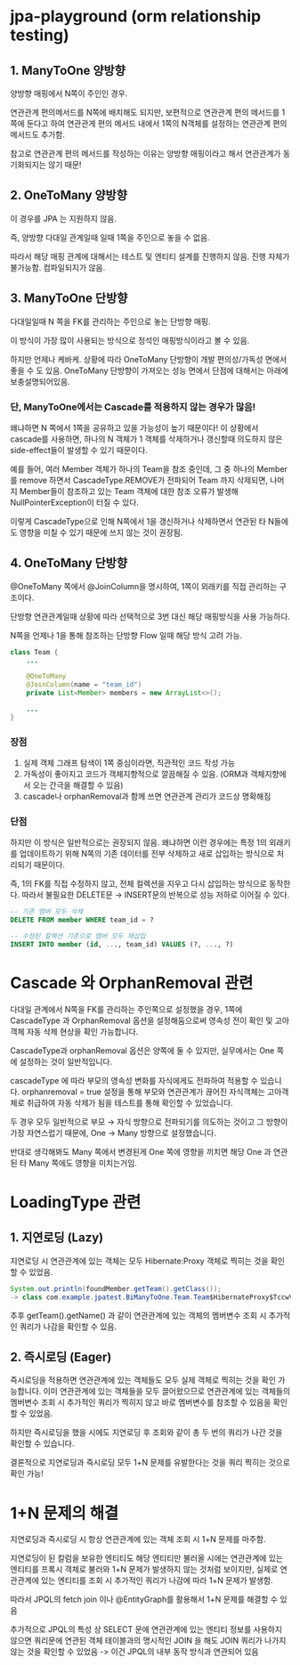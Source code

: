 # jpa-playground (orm relationship testing)

## 1. ManyToOne 양방향

양방향 매핑에서 N쪽이 주인인 경우.

연관관계 편의메서드를 N쪽에 배치해도 되지만, 보편적으로 연관관계 편의 메서드를 1쪽에 둔다고 하여 연관관게 편의 메서드 내에서 1쪽의 N객체를 설정하는 연관관계 편의 메서드도 추가함.

참고로 연관관계 편의 메서드를 작성하는 이유는 양방향 매핑이라고 해서 연관관계가 동기화되지는 않기 때문!

## 2. OneToMany 양방향

이 경우를 JPA 는 지원하지 않음.

즉, 양방향 다대일 관계일때 일때 1쪽을 주인으로 놓을 수 없음.

따라서 해당 매핑 관계에 대해서는 테스트 및 엔티티 설계를 진행하지 않음. 진행 자체가 불가능함. 컴파일되지가 않음.

## 3. ManyToOne 단방향

다대일일때 N 쪽을 FK를 관리하는 주인으로 놓는 단방향 매핑.

이 방식이 가장 많이 사용되는 방식으로 정석인 매핑방식이라고 볼 수 있음.

하지만 언제나 케바케. 상황에 따라 OneToMany 단방향이 개발 편의성/가독성 면에서 좋을 수 도 있음. OneToMany 단방향이 가져오는 성능 면에서 단점에 대해서는 아래에 보충설명되어있음.

### 단, ManyToOne에서는 Cascade를 적용하지 않는 경우가 많음!

왜냐하면 N 쪽에서 1쪽을 공유하고 있을 가능성이 높기 때문이다! 이 상황에서 cascade를 사용하면, 하나의 N 객체가 1 객체를 삭제하거나 갱신할때 의도하지 않은 side-effect들이 발생할 수 있기 때문이다.

예를 들어, 여러 Member 객체가 하나의 Team을 참조 중인데, 그 중 하나의 Member를 remove 하면서 CascadeType.REMOVE가 전파되어 Team 까지 삭제되면, 나머지 Member들이 참조하고 있는 Team 객체에 대한 참조 오류가 발생해 NullPointerException이 터질 수 있다.

이렇게 CascadeType으로 인해 N쪽에서 1을 갱신하거나 삭제하면서 연관된 타 N들에도 영향을 미칠 수 있기 때문에 쓰지 않는 것이 권장됨.

## 4. OneToMany 단방향

@OneToMany 쪽에서 @JoinColumn을 명시하여, 1쪽이 외래키를 직접 관리하는 구조이다.

단방향 연관관계일때 상황에 따라 선택적으로 3번 대신 해당 매핑방식을 사용 가능하다.

N쪽을 언제나 1을 통해 참조하는 단방향 Flow 일때 해당 방식 고려 가능.

```java
class Team {
	...

    @OneToMany
    @JoinColumn(name = "team_id")
    private List<Member> members = new ArrayList<>();

	...
}
```

### 장점

1. 실제 객체 그래프 탐색이 1쪽 중심이라면, 직관적인 코드 작성 가능
2. 가독성이 좋아지고 코드가 객체지향적으로 깔끔해질 수 있음. (ORM과 객체지향에서 오는 간극을 해결할 수 있음)
3. cascade나 orphanRemoval과 함께 쓰면 연관관계 관리가 코드상 명확해짐

### 단점

하지만 이 방식은 일반적으로는 권장되지 않음.
왜냐하면 이런 경우에는 특정 1의 외래키를 업데이트하기 위해 N쪽의 기존 데이터를 전부 삭제하고 새로 삽입하는 방식으로 처리되기 때문이다.

즉, 1의 FK를 직접 수정하지 않고, 전체 컬렉션을 지우고 다시 삽입하는 방식으로 동작한다.
따라서 불필요한 DELETE문 → INSERT문의 반복으로 성능 저하로 이어질 수 있다.

```SQL
-- 기존 멤버 모두 삭제
DELETE FROM member WHERE team_id = ?

-- 수정된 컬렉션 기준으로 멤버 모두 재삽입
INSERT INTO member (id, ..., team_id) VALUES (?, ..., ?)
```

# Cascade 와 OrphanRemoval 관련

다대일 관계에서 N쪽을 FK를 관리하는 주인쪽으로 설정했을 경우, 1쪽에 CascadeType 과 OrphanRemoval 옵션을 설정해둠으로써 영속성 전이 확인 및 고아 객체 자동 삭제 현상을 확인 가능합니다.

CascadeType과 orphanRemoval 옵션은 양쪽에 둘 수 있지만, 실무에서는 One 쪽에 설정하는 것이 일반적입니다.

cascadeType 에 따라 부모의 영속성 변화를 자식에게도 전파하여 적용할 수 있습니다.
orphanremoval = true 설정을 통해 부모와 연관관계가 끊어진 자식객체는 고아객체로 취급하여 자동 삭제가 됨을 테스트를 통해 확인할 수 있었습니다.

두 경우 모두 일반적으로 부모 → 자식 방향으로 전파되기를 의도하는 것이고 그 방향이 가장 자연스럽기 때문에, One → Many 방향으로 설정했습니다.

반대로 생각해봐도 Many 쪽에서 변경된게 One 쪽에 영향을 끼치면 해당 One 과 연관된 타 Many 쪽에도 영향을 미치는거임.

# LoadingType 관련

## 1. 지연로딩 (Lazy)

지연로딩 시 연관관계에 있는 객체는 모두 Hibernate:Proxy 객체로 찍히는 것을 확인할 수 있었음.

```Java
System.out.println(foundMember.getTeam().getClass());
-> class com.example.jpatest.BiManyToOne.Team.Team$HibernateProxy$TccwV5Dl
```

추후 getTeam().getName() 과 같이 연관관계에 있는 객체의 멤버변수 조회 시 추가적인 쿼리가 나감을 확인할 수 있음.

## 2. 즉시로딩 (Eager)

즉시로딩을 적용하면 연관관계에 있는 객체들도 모두 실제 객체로 찍히는 것을 확인 가능합니다.
이미 연관관계에 있는 객체들을 모두 끌어왔으므로 연관관계에 있는 객체들의 멤버변수 조회 시 추가적인 쿼리가 찍히지 않고 바로 멤버변수를 참조할 수 있음을 확인할 수 있었음.

하지만 즉시로딩을 했을 시에도 지연로딩 후 조회와 같이 총 두 번의 쿼리가 나간 것을 확인할 수 있습니다.

결론적으로 지연로딩과 즉시로딩 모두 1+N 문제를 유발한다는 것을 쿼리 찍히는 것으로 확인 가능!

# 1+N 문제의 해결

지연로딩과 즉시로딩 시 항상 연관관계에 있는 객체 조회 시 1+N 문제를 마주함.

지연로딩이 된 칼럼을 보유한 엔티티도
해당 엔티티만 불러올 시에는 연관관계에 있는 엔티티를 프록시 객체로 불러와 1+N 문제가 발생하지 않는 것처럼 보이지만, 실제로 연관관계에 있는 엔티티를 조회 시 추가적인 쿼리가 나감에 따라 1+N 문제가 발생함.

따라서 JPQL의 fetch join 이나 @EntityGraph를 활용해서 1+N 문제를 해결할 수 있음

추가적으로 JPQL의 특성 상 SELECT 문에 연관관계에 있는 엔티티 정보를 사용하지 않으면
쿼리문에 연관된 객체 테이블과의 명시적인 JOIN 을 해도 JOIN 쿼리가 나가지 않는 것을 확인할 수 있었음
-> 이건 JPQL의 내부 동작 방식과 연관되어 있음
